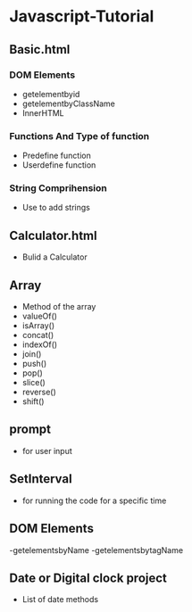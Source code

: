 # Javascript-Tutorial 
## Basic.html
### DOM Elements
- getelementbyid
- getelementbyClassName
- InnerHTML
### Functions And Type of function
- Predefine function
- Userdefine function
### String Comprihension 
- Use to add strings

## Calculator.html
- Bulid a Calculator

## Array
- Method of the array
- valueOf()
- isArray()
- concat()
- indexOf()
- join()
- push()
- pop()
- slice()
- reverse()
- shift()

## prompt 
- for user input
## SetInterval
- for running the code for a specific time
## DOM Elements 
-getelementsbyName
-getelementsbytagName
## Date or Digital clock project
- List of date methods

 
